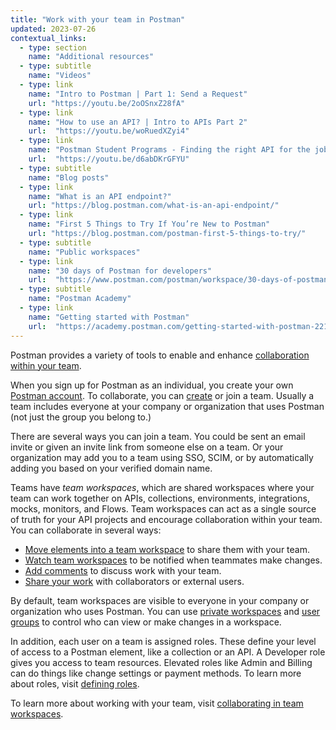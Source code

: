 ```yaml
---
title: "Work with your team in Postman"
updated: 2023-07-26
contextual_links:
  - type: section
    name: "Additional resources"
  - type: subtitle
    name: "Videos"
  - type: link
    name: "Intro to Postman | Part 1: Send a Request"
    url: "https://youtu.be/2oOSnxZ28fA"
  - type: link
    name: "How to use an API? | Intro to APIs Part 2"
    url:  "https://youtu.be/woRuedXZyi4"
  - type: link
    name: "Postman Student Programs - Finding the right API for the job"
    url:  "https://youtu.be/d6abDKrGFYU"
  - type: subtitle
    name: "Blog posts"
  - type: link
    name: "What is an API endpoint?"
    url: "https://blog.postman.com/what-is-an-api-endpoint/"
  - type: link
    name: "First 5 Things to Try If You’re New to Postman"
    url: "https://blog.postman.com/postman-first-5-things-to-try/"
  - type: subtitle
    name: "Public workspaces"
  - type: link
    name: "30 days of Postman for developers"
    url:  "https://www.postman.com/postman/workspace/30-days-of-postman-for-developers/overview"
  - type: subtitle
    name: "Postman Academy"
  - type: link
    name: "Getting started with Postman"
    url:  "https://academy.postman.com/getting-started-with-postman-2212"
---
```


Postman provides a variety of tools to enable and enhance [collaboration within your team](https://www.postman.com/api-platform/api-collaboration/).

When you sign up for Postman as an individual, you create your own [Postman account](/docs/getting-started/installation/postman-account/). To collaborate, you can [create](/docs/collaborating-in-postman/working-with-your-team/collaboration-overview/#creating-a-team) or join a team. Usually a team includes everyone at your company or organization that uses Postman (not just the group you belong to.)

There are several ways you can join a team. You could be sent an email invite or given an invite link from someone else on a team. Or your organization may add you to a team using SSO, SCIM, or by automatically adding you based on your verified domain name.

Teams have _team workspaces_, which are shared workspaces where your team can work together on APIs, collections, environments, integrations, mocks, monitors, and Flows. Team workspaces can act as a single source of truth for your API projects and encourage collaboration within your team. You can collaborate in several ways:

* [Move elements into a team workspace](/docs/collaborating-in-postman/working-with-your-team/collaborating-in-team-workspaces/#moving-elements-to-team-workspaces) to share them with your team.
* [Watch team workspaces](/docs/collaborating-in-postman/working-with-your-team/collaborating-in-team-workspaces/#watching-team-workspaces) to be notified when teammates make changes.
* [Add comments](/docs/collaborating-in-postman/working-with-your-team/discussing-your-work/) to discuss work with your team.
* [Share your work](https://learning.postman.com/docs/collaborating-in-postman/sharing/) with collaborators or external users.

By default, team workspaces are visible to everyone in your company or organization who uses Postman. You can use [private workspaces](/docs/collaborating-in-postman/using-workspaces/managing-workspaces/#accessing-private-workspaces) and [user groups](/docs/collaborating-in-postman/user-groups/) to control who can view or make changes in a workspace.

In addition, each user on a team is assigned roles. These define your level of access to a Postman element, like a collection or an API. A Developer role gives you access to team resources. Elevated roles like Admin and Billing can do things like change settings or payment methods. To learn more about roles, visit [defining roles](/docs/collaborating-in-postman/roles-and-permissions/).

To learn more about working with your team, visit [collaborating in team workspaces](/docs/collaborating-in-postman/working-with-your-team/collaborating-in-team-workspaces/).
